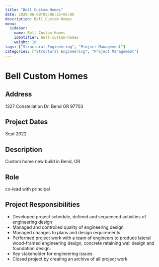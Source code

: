 ```yaml
---
title: "Bell Custom Homes"
date: 2020-06-08T08:06:25+06:00
description: Bell Custom Homes
menu:
  sidebar:
    name: Bell Custom Homes
    identifier: bell-custom-homes
    weight: 10
tags: ["Structural Engineering", "Project Management"]
categories: ["Structural Engineering", "Project Management"]
---
```


# Bell Custom Homes

## Address
1327 Constellation Dr. Bend OR 97703

## Project Dates
Sept 2022

## Description
Custom home new build in Bend, OR

## Role
co-lead with principal

## Project Responsibilities
- Developed project schedule, defined and sequenced activities of engineering design 
- Managed and controlled quality of engineering design
- Managed changes to plans and design requirements
- Performed project work with a team of engineers to produce lateral wood-framed engineering design, concrete retaining wall design and foundation design.
- Key stakeholder for engineering issues
- Closed project by creating an archive of all project work.